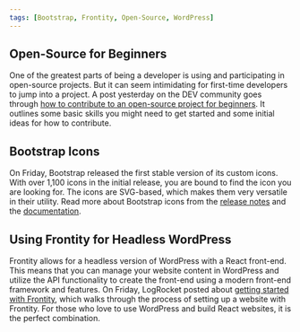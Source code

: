 ```yaml
---
tags: [Bootstrap, Frontity, Open-Source, WordPress]
---
```


## Open-Source for Beginners

One of the greatest parts of being a developer is using and participating in open-source projects. But it can seem intimidating for first-time developers to jump into a project. A post yesterday on the DEV community goes through [how to contribute to an open-source project for beginners](https://dev.to/tracycss/open-source-contribution-for-beginners-1mhe). It outlines some basic skills you might need to get started and some initial ideas for how to contribute.

## Bootstrap Icons

On Friday, Bootstrap released the first stable version of its custom icons. With over 1,100 icons in the initial release, you are bound to find the icon you are looking for. The icons are SVG-based, which makes them very versatile in their utility. Read more about Bootstrap icons from the [release notes](https://blog.getbootstrap.com/2020/08/28/bootstrap-icons-stable/) and the [documentation](https://icons.getbootstrap.com/).

## Using Frontity for Headless WordPress

Frontity allows for a headless version of WordPress with a React front-end. This means that you can manage your website content in WordPress and utilize the API functionality to create the front-end using a modern front-end framework and features. On Friday, LogRocket posted about [getting started with Frontity](https://blog.logrocket.com/getting-started-with-frontity/), which walks through the process of setting up a website with Frontity. For those who love to use WordPress and build React websites, it is the perfect combination.